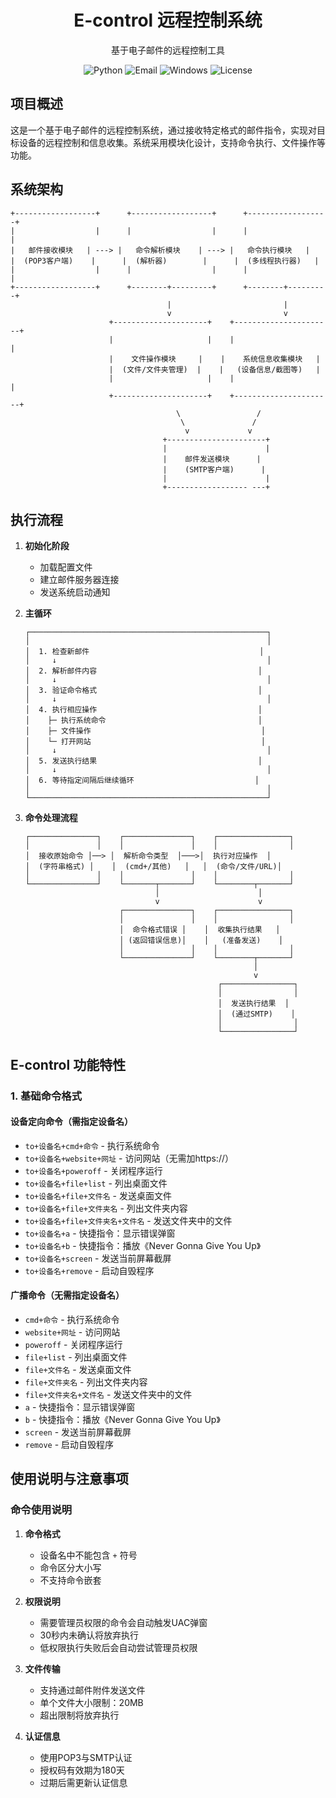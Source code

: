<div align="center">
  <h1>E-control 远程控制系统</h1>
  <p>基于电子邮件的远程控制工具</p>
  
  ![Python](https://img.shields.io/badge/Python-3776AB?style=flat&logo=python&logoColor=white)
  ![Email](https://img.shields.io/badge/Email-D14836?style=flat&logo=gmail&logoColor=white)
  ![Windows](https://img.shields.io/badge/Windows-0078D6?style=flat&logo=windows&logoColor=white)
  ![License](https://img.shields.io/badge/License-AFN-blue.svg)
</div>

## 项目概述

这是一个基于电子邮件的远程控制系统，通过接收特定格式的邮件指令，实现对目标设备的远程控制和信息收集。系统采用模块化设计，支持命令执行、文件操作等功能。

## 系统架构

```
+------------------+      +------------------+      +------------------+
|                  |      |                  |      |                  |
|   邮件接收模块   | ---> |   命令解析模块    | ---> |   命令执行模块   |
|  (POP3客户端)    |      |  (解析器)        |      |  (多线程执行器)   |
|                  |      |                  |      |                  |
+------------------+      +--------+---------+      +--------+---------+
                                   |                         |
                                   v                         v
                      +---------------------+    +----------------------+
                      |                     |    |                      |
                      |    文件操作模块     |    |    系统信息收集模块   |
                      |  (文件/文件夹管理)  |    |   (设备信息/截图等)   |
                      |                     |    |                      |
                      +---------------------+    +----------------------+
                                     \                 /
                                      \               /
                                       v             v
                                  +----------------------+
                                  |                      |
                                  |    邮件发送模块      |
                                  |    (SMTP客户端)      |
                                  |                      |
                                  +------------------ ---+
```

## 执行流程

1. **初始化阶段**
   - 加载配置文件
   - 建立邮件服务器连接
   - 发送系统启动通知

2. **主循环**
   ```
   ┌─────────────────────────────────────────────────────┐
   │                                                     │
   │  1. 检查新邮件                                      │
   │     ↓                                               │
   │  2. 解析邮件内容                                    │
   │     ↓                                               │
   │  3. 验证命令格式                                    │
   │     ↓                                               │
   │  4. 执行相应操作                                    │
   │    ├─ 执行系统命令                                  │
   │    ├─ 文件操作                                      │
   │    └─ 打开网站                                      │
   │     ↓                                               │
   │  5. 发送执行结果                                    │
   │     ↓                                               │
   │  6. 等待指定间隔后继续循环                           │
   │                                                     │
   └─────────────────────────────────────────────────────┘
   ```

3. **命令处理流程**
   ```
   ┌───────────────┐    ┌───────────────┐    ┌────────────────┐
   │               │    │               │    │                │
   │  接收原始命令 │──> │  解析命令类型  │───>│  执行对应操作  │
   │  (字符串格式) │    │  (cmd+/其他)   │   │  (命令/文件/URL)│
   │               │    │               │    │                │
   └───────────────┘    └───────┬───────┘    └────────┬───────┘
                                │                      │
                                v                      v
                        ┌───────────────┐    ┌────────────────┐
                        │               │    │                │
                        │  命令格式错误 │    │  收集执行结果   │
                        │ (返回错误信息)│    │   (准备发送)    │
                        │               │    │                │
                        └───────────────┘    └────────┬───────┘
                                                      │
                                                      v
                                              ┌────────────────┐
                                              │                │
                                              │  发送执行结果  │
                                              │  (通过SMTP)    │
                                              │                │
                                              └────────────────┘
   ```

## E-control 功能特性

### 1. 基础命令格式

#### 设备定向命令（需指定设备名）
- `to+设备名+cmd+命令` - 执行系统命令
- `to+设备名+website+网址` - 访问网站（无需加https://）
- `to+设备名+poweroff` - 关闭程序运行
- `to+设备名+file+list` - 列出桌面文件
- `to+设备名+file+文件名` - 发送桌面文件
- `to+设备名+file+文件夹名` - 列出文件夹内容
- `to+设备名+file+文件夹名+文件名` - 发送文件夹中的文件
- `to+设备名+a` - 快捷指令：显示错误弹窗
- `to+设备名+b` - 快捷指令：播放《Never Gonna Give You Up》
- `to+设备名+screen` - 发送当前屏幕截屏
- `to+设备名+remove` - 启动自毁程序

#### 广播命令（无需指定设备名）
- `cmd+命令` - 执行系统命令
- `website+网址` - 访问网站
- `poweroff` - 关闭程序运行
- `file+list` - 列出桌面文件
- `file+文件名` - 发送桌面文件
- `file+文件夹名` - 列出文件夹内容
- `file+文件夹名+文件名` - 发送文件夹中的文件
- `a` - 快捷指令：显示错误弹窗
- `b` - 快捷指令：播放《Never Gonna Give You Up》
- `screen` - 发送当前屏幕截屏
- `remove` - 启动自毁程序

## 使用说明与注意事项

### 命令使用说明
1. **命令格式**
   - 设备名中不能包含 `+` 符号
   - 命令区分大小写
   - 不支持命令嵌套

2. **权限说明**
   - 需要管理员权限的命令会自动触发UAC弹窗
   - 30秒内未确认将放弃执行
   - 低权限执行失败后会自动尝试管理员权限

3. **文件传输**
   - 支持通过邮件附件发送文件
   - 单个文件大小限制：20MB
   - 超出限制将放弃执行

4. **认证信息**
   - 使用POP3与SMTP认证
   - 授权码有效期为180天
   - 过期后需更新认证信息
